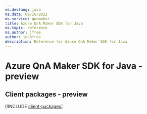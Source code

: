 ```yaml
---
ms.devlang: java
ms.data: 09/16/2022
ms.service: qnamaker
title: Azure QnA Maker SDK for Java
ms.topic: reference
ms.author: jfree
author: joshfree
description: Reference for Azure QnA Maker SDK for Java
---
```

# Azure QnA Maker SDK for Java - preview

## Client packages - preview
[!INCLUDE [client-packages](qna-maker-client-index.md)]